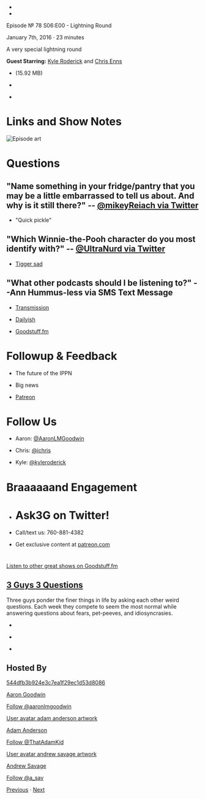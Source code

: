 -

-

Episode № 78 S06:E00 - Lightning Round

January 7th, 2016 · 23 minutes

A very special lightning round

**Guest Starring:** [Kyle Roderick](/people/kyleroderick) and [Chris Enns](/people/chris-enns)

- [](http://podcasts-1.feedpress.co/13789/3G3Q%20-%20S06E00.mp3)(15.92 MB)

- [](http://twitter.com/intent/tweet?text=3%20Guys%203%20Questions%20%E2%84%96%2078%20on%20@goodstuff_fm%20-%20http://goodstuff.fm/3g3q/78)

- [](http://www.facebook.com/sharer/sharer.php?u=http://goodstuff.fm/3g3q/78)

# Links and Show Notes

![Episode art](http://l.gdwn.co/ba0E.jpg)

# Questions

## "Name something in your fridge/pantry that you may be a little embarrassed to tell us about. And why is it still there?" -- [@mikeyReiach via Twitter](http://twitter.com/mikeyReiach/status/618500934029578240)

- "Quick pickle"

## "Which Winnie-the-Pooh character do you most identify with?" -- [@UltraNurd via Twitter](http://twitter.com/UltraNurd/status/662819969969688576)

- [Tigger sad](http://i299.photobucket.com/albums/mm316/Tigger_Baby_711/Tigger/tiggersad.gif)

## "What other podcasts should I be listening to?" --Ann Hummus-less via SMS Text Message

- [Transmission](http://goodstuff.fm/transmission)

- [Dailyish](http://goodstuff.fm/dailyish)

- [Goodstuff.fm](http://goodstuff.fm)

# Followup & Feedback

- The future of the IPPN

- Big news

- [Patreon](http://patreon.com/3g3q)

# Follow Us

- Aaron: [@AaronLMGoodwin](http://twitter.com/aaronlmgoodwin)

- Chris: [@ichris](http://twitter.com/ichris)

- Kyle: [@kyleroderick](https://twitter.com/kyleroderick)

# Braaaaaand Engagement

- # Ask3G on Twitter!

- Call/text us: 760-881-4382

- Get exclusive content at [patreon.com](http://www.patreon.com/3g3q)

#

[Listen to other great shows on Goodstuff.fm](http://www.goodstuff.fm)

## [3 Guys 3 Questions](/3g3q)

Three guys ponder the finer things in life by asking each other weird questions. Each week they compete to seem the most normal while answering questions about fears, pet-peeves, and idiosyncrasies.

- [](https://itunes.apple.com/us/podcast/3-guys-3-questions/id914129482)

- [](http://feed.3g3q.co/)

- [](mailto:3guys3questions@gmail.com?cc=sponsorship%40goodstuff.fm&subject=%5BGoodStuff%20FM%5D%20Sponsorship%20Inquiry%20for%203%20Guys%203%20Questions)

## Hosted By

[544dfb3b924e3c7ea1f29ec1d53d8086](/people/aaron-goodwin)[](http://gravatar.com/avatar/544dfb3b924e3c7ea1f29ec1d53d8086.png?s=300&r=pg)

[Aaron Goodwin](/people/aaron-goodwin)

[Follow @aaronlmgoodwin](https://twitter.com/aaronlmgoodwin)

[User avatar adam anderson artwork](/people/adam-anderson)[](https://goodstuffs3.s3.amazonaws.com/uploads/user/avatar/89/user_avatar_adam-anderson_artwork.png)

[Adam Anderson](/people/adam-anderson)

[Follow @ThatAdamKid](https://twitter.com/ThatAdamKid)

[User avatar andrew savage artwork](/people/andrew-savage)[](https://goodstuffs3.s3.amazonaws.com/uploads/user/avatar/95/user_avatar_andrew-savage_artwork.png)

[Andrew Savage](/people/andrew-savage)

[Follow @a_sav](https://twitter.com/a_sav)

[Previous](/3g3q/77) · [Next](/3g3q/79)
